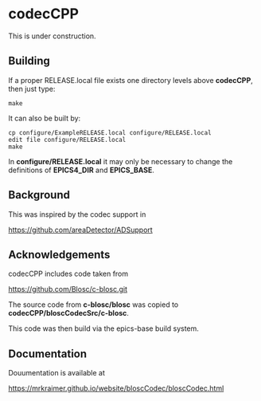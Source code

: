 # codecCPP

This is under construction.


## Building

If a proper RELEASE.local file exists one directory levels above **codecCPP**, then just type:

    make

It can also be built by:

    cp configure/ExampleRELEASE.local configure/RELEASE.local
    edit file configure/RELEASE.local
    make

In **configure/RELEASE.local** it may only be necessary to change the definitions
of **EPICS4_DIR** and **EPICS_BASE**.


## Background

This was inspired by the codec support in

https://github.com/areaDetector/ADSupport

## Acknowledgements

codecCPP includes code taken from

https://github.com/Blosc/c-blosc.git

The source code from **c-blosc/blosc** was copied to **codecCPP/bloscCodecSrc/c-blosc**.

This code was then build via the epics-base build system.

## Documentation

Douumentation is available at

https://mrkraimer.github.io/website/bloscCodec/bloscCodec.html





